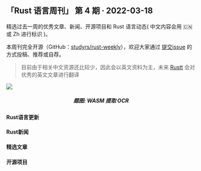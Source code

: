 ## 「Rust 语言周刊」 第 4 期 · 2022-03-18
精选过去一周的优秀文章、新闻、开源项目和 Rust 语言动态( 中文内容会用 🇨🇳 或 Zh 进行标识 )。

本周刊完全开源（GitHub：[studyrs/rust-weekly](https://github.com/studyrs/rust-weekly)），欢迎大家通过 [提交issue](https://github.com/studyrs/rust-weekly/issues) 的方式投稿、推荐或自荐。

> 目前由于相关中文资源还比较少，因此会以英文资料为主，未来 [Rustt](https://rustt.org) 会对优秀的英文文章进行翻译

<img src="https://pic3.zhimg.com/80/v2-a83541773f2f37a4e5e47e3c00667a35_1440w.jpg">
<h5 align="center">题图: WASM 提取 OCR</h5>

#### Rust语言更新

#### Rust新闻

#### 精选文章

#### 开源项目
